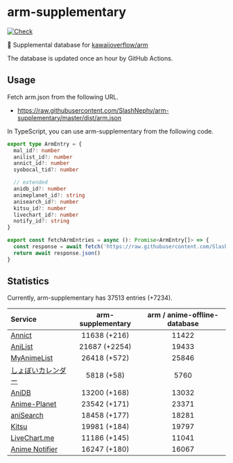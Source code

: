 # arm-supplementary

[![Check](https://github.com/SlashNephy/arm-supplementary/actions/workflows/check-node.yml/badge.svg)](https://github.com/SlashNephy/arm-supplementary/actions/workflows/check-node.yml)

💊 Supplemental database for [kawaiioverflow/arm](https://github.com/kawaiioverflow/arm)

The database is updated once an hour by GitHub Actions.

## Usage

Fetch arm.json from the following URL.

- https://raw.githubusercontent.com/SlashNephy/arm-supplementary/master/dist/arm.json

In TypeScript, you can use arm-supplementary from the following code.

```TypeScript
export type ArmEntry = {
  mal_id?: number
  anilist_id?: number
  annict_id?: number
  syobocal_tid?: number

  // extended
  anidb_id?: number
  animeplanet_id?: string
  anisearch_id?: number
  kitsu_id?: number
  livechart_id?: number
  notify_id?: string
}

export const fetchArmEntries = async (): Promise<ArmEntry[]> => {
  const response = await fetch('https://raw.githubusercontent.com/SlashNephy/arm-supplementary/master/dist/arm.json')
  return await response.json()
}
```

## Statistics

Currently, arm-supplementary has 37513 entries (+7234).

| Service                                     | arm-supplementary | arm / anime-offline-database |
| :------------------------------------------ | :---------------: | :--------------------------: |
| [Annict](https://annict.com)                |   11638 (+216)    |            11422             |
| [AniList](https://anilist.co)               |   21687 (+2254)   |            19433             |
| [MyAnimeList](https://myanimelist.net)      |   26418 (+572)    |            25846             |
| [しょぼいカレンダー](https://cal.syoboi.jp) |    5818 (+58)     |             5760             |
| [AniDB](https://anidb.net)                  |   13200 (+168)    |            13032             |
| [Anime-Planet](https://anime-planet.com)    |   23542 (+171)    |            23371             |
| [aniSearch](https://anisearch.com)          |   18458 (+177)    |            18281             |
| [Kitsu](https://kitsu.io)                   |   19981 (+184)    |            19797             |
| [LiveChart.me](https://livechart.me)        |   11186 (+145)    |            11041             |
| [Anime Notifier](https://notify.moe)        |   16247 (+180)    |            16067             |
